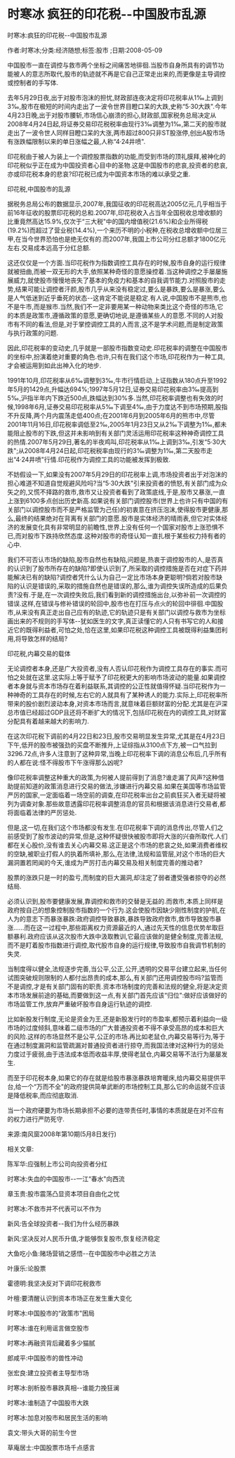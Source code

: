 # 时寒冰  疯狂的印花税--中国股市乱源    
    
时寒冰:疯狂的印花税--中国股市乱源    
作者:时寒冰;分类:经济随想;标签:股市 ;日期:2008-05-09    
中国股市一直在调控与救市两个坐标之间痛苦地徘徊.当股市自身所具有的调节功能被人的意志所取代,股市的轨迹就不再是它自己正常走出来的,而更像是主导调控或控制者的手写体.    
去年5月29日夜,出于对股市泡沫的担忧,财政部连夜决定将印花税率从1‰上调到3‰,股市在极短的时间内走出了一波令世界目瞪口呆的大跌,史称“5·30大跌".今年4月23日晚,出于对股市腰斩,市场信心崩溃的担心,财政部,国家税务总局决定从2008年4月24日起,将证券交易印花税税率由现行3‰调整为1‰,第二天的股市就走出了一波令世人同样目瞪口呆的大涨,两市超过800只非ST股涨停,创出A股市场有涨跌幅限制以来的单日涨幅之最,人称“4·24井喷".    
印花税由于被人为装上一个调控股票指数的功能,而受到市场的顶礼膜拜,被神化的印花税似乎正在成为中国投资者心目中的圣物.这是中国股市的悲哀,投资者的悲哀,亦或印花税本身的悲哀?印花税已成为中国资本市场的难以承受之重.    
印花税,中国股市的乱源    
据税务总局公布的数据显示,2007年,我国征收的印花税高达2005亿元,几乎相当于前16年征收的股票印花税的总和.2007年,印花税收入占当年全国税收总增收额的比重竟然高达15.9%,仅次于“三大税"中的国内增值税(21.6%)和企业所得税(19.2%)而超过了营业税(14.4%),一个来历不明的小税种,在税收总增收额中位居三甲,在当今世界恐怕也是绝无仅有的.而2007年,我国上市公司分红总额才1800亿元左右.交易成本远高于分红总额.    
这还仅仅是一个方面.当印花税作为指数调控工具存在的时候,股市自身的运行规律就被扭曲,而被一双无形的大手,依照某种奇怪的意愿操控着.当这种调控之手屡屡施展威力,就使股市慢慢地丧失了基本的免疫力和基本的自我调节能力.对照股市的走势,结果可能让调控者汗颜,股市几乎从来没有稳定过,要么是暴跌,要么是暴涨,要么是人气低迷到近乎垂死的状态--这肯定不能说是稳定.有人说,中国股市不是熊市,也不是牛市,而是猴市.当然,我们不一定非要用某一种动物来类比这个奇怪的市场,它的本质是政策市,遵循政策的意愿,更确切地说,是遵循某些人的意愿.不同的人对股市有不同的看法,但是,对于掌控调控工具的人而言,这不是学术问题,而是制定政策与执行政策的问题.    
因此,印花税率的变动史,几乎就是一部股市指数变动史.印花税率的调整在中国股市的坐标中,扮演着绝对重要的角色.也许,只有在我们这个市场,印花税作为一种工具,才会被运用到如此出神入化的地步.    
1991年10月,印花税率从6‰调整到3‰,牛市行情启动,上证指数从180点升至1992年5月的1429点,升幅达694%;1997年5月12日,证券交易印花税率由3‰提高到5‰,沪指半年内下跌近500点,跌幅达到30%多.当然,印花税率调整也有失效的时候,1998年6月,证券交易印花税率从5‰下调至4‰,由于力度达不到市场预期,股指不升反降,两个月内震荡走低400点;在2001年6月到2005年6月的熊市中,尽管2001年11月16日,印花税率调低至2‰,2005年1月23日又从2‰下调整为1‰,都未能阻止股市的下跌,但这并未影响到有关部门灵活运用印花税率这种神奇调控工具的热情.2007年5月29日,著名的半夜鸡叫,印花税率从1‰上调到3‰,引发“5·30大跌";从2008年4月24日起,印花税税率由现行的3‰调整为1‰,第二天股市走出“4·24井喷"行情.印花税作为调控工具的功能被发挥到极致.    
不妨假设一下,如果没有2007年5月29日的印花税率上调,市场投资者出于对泡沫的担心难道不知道自觉规避风险吗?当“5·30大跌"引来投资者的愤怒,有关部门成为众矢之的,又慌不择路的救市,救市又让投资者看到了政策底线,于是,股市又暴涨,一直上涨到6100多点创出历史新高.如果说有关部门调控股市(世界上也许只有中国的有关部门以调控股市而不是严格监管为己任)的初衷意在挤压泡沫,使得股市更健康,那么,最终的结果绝对在背离有关部门的意愿.股市是实体经济的晴雨表,但它对实体经济的发展变化具有非常明显的前瞻性,世界上没有任何一个国家对股市上涨恐惧不已,而对股市下跌持欣然态度.这种对股市的奇怪认知一直扎根于某些权力持有者的心中.    
我们不可否认市场的缺陷,股市自然也有缺陷,问题是,热衷于调控股市的人,是否真的认识到了股市所存在的缺陷?即使认识到了,所采取的调控措施是否在对症下药并能解决已有的缺陷?调控者凭什么认为自己一定比市场本身更聪明?倘若对股市缺陷的认识是错误的,采取的措施自然也是错误的,那么,谁为调控失误所造成的后果负责?没有.于是,在一次调控失败后,我们看到新的调控措施出台,以弥补前一次调控的错误.这样,在错误与修补错误的轮回中,股市也在打压与点火的轮回中徘徊.中国股市,从来没有真正走出自己应有的轨迹,它的轨迹只是有关部门以调控与救市为坐标画出来的不规则的手写体--犹如医生的文字,真正读懂它的人只有书写它的人和接近它的既得利益者,可怕之处,恰在这里,如果印花税这种调控工具被既得利益集团利用,将导致怎样的结局?    
印花税,内幕交易的载体    
无论调控者本身,还是广大投资者,没有人否认印花税作为调控工具存在的事实.而可怕之处就在这里.这实际上等于赋予了印花税更大的影响市场波动的能量.如果调控者本身就与资本市场存在着利益联系,其调控的公正性就值得怀疑.当印花税作为一种神奇的工具存在的时候,左右它的人就具有了某种诱人的能力.实际上,印花税率所带来的股价剧烈波动本身,对资本市场而言,就意味着巨额财富的分配.尤其是在沪深总市值已经超过GDP且还将不断扩大的情况下,包括印花税在内的调控工具,对财富分配具有着越来越大的影响力.    
在这次印花税下调前的4月22日和23日,股市交易明显发生异常,尤其是在4月23日下午,低开的股市被强劲的买盘不断推升,上证综指从3100点下方,被一口气拉到3296.72点,许多人注意到了这种异常,当晚上印花税率下调的消息公布后,几乎所有的人都在说:怪不得股市下午涨得那么凶呢?    
像印花税率调整这种重大的政策,为何被人提前得到了消息?谁走漏了风声?这种借助提前知道的政策消息进行交易的做法,涉嫌进行内幕交易.如果在美国等市场监管严厉的国家,一定面临着一场空前的调查,在印花税率出台之前疯狂买入者无疑将被列为调查对象.那些故意透露印花税率调整消息的官员和根据该消息进行交易者,都将面临着法律的严厉惩处.    
但是,这一切,在我们这个市场都没有发生.在印花税率下调的消息传出,尽管人们之前感受到了股市波动的异常,但是,这种怀疑很快被股市即将大涨的兴奋所取代.人们都在关心股价,没有谁去关心内幕交易.这正是这个市场的悲哀之处,如果消费者维权的空缺,被职业打假人的执着所填补,那么,在法律,法规和监管层,对这个市场的巨大漏洞置若罔闻的今天,谁成为严厉打击内幕交易及相关制度完善的推动者?    
股票的涨跌只是一时的盈亏,而制度的巨大漏洞,却注定了弱者遭受强者掠夺的必然结局.    
必须认识到,股市要健康发展,靠调控和救市的交替是无益的.而救市,本质上同样是政府按自己的想象控制股市指数的一个行为.这会使股市因缺少刚性制度的护航,在人为的意志下而暴涨暴跌:政府调控导致暴跌,暴跌导致政府救市,救市导致股市暴涨......而在这一过程中,那些距离权力资源最近的人,通过先天性的信息优势牟取巨额暴利.政府应该从这次股市大跌中汲取教训,它最应该做的是健全制度,完善法规,而不是盯着股市指数进行调控,取代股市自身的运行规律,导致股市自我调节机制的失灵.    
当制度得以健全,法规逐步完善,当公平,公正,公开,透明的交易平台建立起来,当任何试图突破规则限制的人都付出昂贵的成本,那么,有关部门还用调控股市吗?监管而不是调控,才是有关部门固有的职责.资本市场制度的完善和法规的健全,将是决定资本市场发展前途的基础,而要做到这一点,有关部门首先应该“归位":做好应该做好的市场监管工作,放弃严重破坏股市自身运行轨迹的调控.    
比如新股发行制度,无论是资金为王,还是新股发行时的市盈率,都预示着利益向一级市场的过度倾斜,意味着二级市场的广大普通投资者不得不承受高昂的成本和巨大的风险.这样的市场显然不是公平,公正的市场.再比如老鼠仓,内幕交易等行为,等于在通过制度漏洞和监管疏漏对普通投资者进行掠夺,而我国法律对这种行为的惩处力度过于疲弱,由于违法成本低而收益丰厚,使得老鼠仓,内幕交易等不法行为屡屡发生.    
而至于印花税本身,如果它的存在就是给股市暴涨暴跌培育暖床,给内幕交易提供平台,给一个“万而不全"的政府提供简单武断的市场控制工具,那么它的命运就不应该是降低税率,而应彻底取消.    
当一个政府硬要为市场长期承担不必要的连带责任时,事情的本质就是在对不应有的权力进行严防死守.    
来源:南风窗2008年第10期(5月8日发行)    
    
相关文章:    
陈军华:应强制上市公司向投资者分红    
时寒冰:失血的中国股市--一江“春水"向西流    
章玉贵:股市震荡凸显资本项目自由化之忧    
时寒冰:不救市并不代表可以不作为    
新风:告全球投资者--我们为什么经历暴跌    
新风:坚决反对人民币升值,才能够恢复股市,恢复经济稳定    
大鱼吃小鱼:赌场营销之感悟--在中国股市中必胜之方法    
叶康乐:论股票    
霍德明:我坚决反对下调印花税救市    
叶檀:要清醒认识到资本市场正在发生重大变化    
时寒冰:中国股市的“政策市"困局    
时寒冰:谁在利用谣言做空股市    
时寒冰:再融资背后藏着多少猫腻    
郎咸平:中国股市的兽性冲动    
张宏良:建立投资者主导型市场    
时寒冰:剖析股市暴跌真相--谁能力挽狂澜    
时寒冰:谁制造了中国股市大跌    
时寒冰:加息对股市和居民生活的影响    
袁文:带头大哥的前生今世    
草庵居士:中国股票市场千点感言